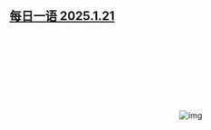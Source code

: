 <!--1737486922000-->
[每日一语 2025.1.21](https://chinadigitaltimes.net/chinese/715271.html)
------

<p><img decoding="async" src="data:image/svg+xml,%3Csvg%20xmlns='http://www.w3.org/2000/svg'%20viewBox='0%200%200%200'%3E%3C/svg%3E" alt="img" data-lazy-src="https://chinadigitaltimes.net/chinese/files/2025/01/1.21.png"><noscript><img decoding="async" src="https://chinadigitaltimes.net/chinese/files/2025/01/1.21.png" alt="img"></noscript></p><div class="addtoany_share_save_container addtoany_content addtoany_content_bottom"><div class="a2a_kit a2a_kit_size_32 addtoany_list" data-a2a-url="https://chinadigitaltimes.net/chinese/715271.html" data-a2a-title="每日一语 2025.1.21"><a class="a2a_button_facebook" href="https://www.addtoany.com/add_to/facebook?linkurl=https%3A%2F%2Fchinadigitaltimes.net%2Fchinese%2F715271.html&amp;linkname=%E6%AF%8F%E6%97%A5%E4%B8%80%E8%AF%AD%202025.1.21" title="Facebook" rel="nofollow noopener" target="_blank"></a><a class="a2a_button_twitter" href="https://www.addtoany.com/add_to/twitter?linkurl=https%3A%2F%2Fchinadigitaltimes.net%2Fchinese%2F715271.html&amp;linkname=%E6%AF%8F%E6%97%A5%E4%B8%80%E8%AF%AD%202025.1.21" title="Twitter" rel="nofollow noopener" target="_blank"></a><a class="a2a_button_telegram" href="https://www.addtoany.com/add_to/telegram?linkurl=https%3A%2F%2Fchinadigitaltimes.net%2Fchinese%2F715271.html&amp;linkname=%E6%AF%8F%E6%97%A5%E4%B8%80%E8%AF%AD%202025.1.21" title="Telegram" rel="nofollow noopener" target="_blank"></a><a class="a2a_button_reddit" href="https://www.addtoany.com/add_to/reddit?linkurl=https%3A%2F%2Fchinadigitaltimes.net%2Fchinese%2F715271.html&amp;linkname=%E6%AF%8F%E6%97%A5%E4%B8%80%E8%AF%AD%202025.1.21" title="Reddit" rel="nofollow noopener" target="_blank"></a><a class="a2a_button_whatsapp" href="https://www.addtoany.com/add_to/whatsapp?linkurl=https%3A%2F%2Fchinadigitaltimes.net%2Fchinese%2F715271.html&amp;linkname=%E6%AF%8F%E6%97%A5%E4%B8%80%E8%AF%AD%202025.1.21" title="WhatsApp" rel="nofollow noopener" target="_blank"></a><a class="a2a_button_email" href="https://www.addtoany.com/add_to/email?linkurl=https%3A%2F%2Fchinadigitaltimes.net%2Fchinese%2F715271.html&amp;linkname=%E6%AF%8F%E6%97%A5%E4%B8%80%E8%AF%AD%202025.1.21" title="Email" rel="nofollow noopener" target="_blank"></a><a class="a2a_button_copy_link" href="https://www.addtoany.com/add_to/copy_link?linkurl=https%3A%2F%2Fchinadigitaltimes.net%2Fchinese%2F715271.html&amp;linkname=%E6%AF%8F%E6%97%A5%E4%B8%80%E8%AF%AD%202025.1.21" title="Copy Link" rel="nofollow noopener" target="_blank"></a><a class="a2a_dd addtoany_share_save addtoany_share" href="https://www.addtoany.com/share"></a></div></div>
